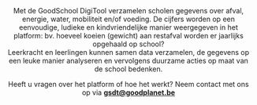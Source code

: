 <center>Met de GoodSchool DigiTool verzamelen scholen gegevens over afval, energie, water, mobiliteit en/of voeding. De cijfers worden op een eenvoudige, ludieke en kindvriendelijke manier weergegeven in het platform: bv. hoeveel koeien (gewicht) aan restafval worden er jaarlijks opgehaald op school?
<br>
Leerkracht en leerlingen kunnen samen data verzamelen, de gegevens op een leuke manier analyseren en vervolgens duurzame acties op maat van de school bedenken.<center>

<p>

Heeft u vragen over het platform of hoe het werkt? Neem contact met ons op via 
<strong>gsdt@goodplanet.be<strong>

</p>
